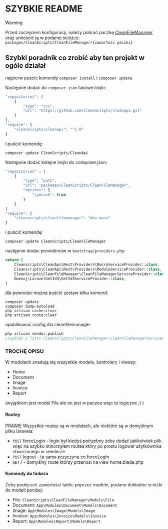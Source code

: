 # SZYBKIE README

> [!WARNING]  
> Przed zaczęciem konfiguracji, należy pobrać paczkę [CleanFileManager](https://github.com/CleanScripts/CleanFileManager) oraz umieścić ją w podanej ścieżce: `packages/CleanScripts/CleanFileManager/{zawartość paczki}`

## Szybki poradnik co zrobić aby ten projekt w ogóle działał

najpierw puścić komendy `composer install` i `composer update`

Następnie dodać do `composer.json` takowe linijki:
```php
"repositories": [
    {
        "type": "vcs",
        "url": "https://github.com/CleanScripts/cleanapi.git"
    }
],
"require": {
    "cleanscripts/cleanapi": "^1.0"
}
```
i puścić komendę:
```
composer update CleanScripts/CleanApi
```

Następnie dodać kolejne linijki do composer.json:
```php
"repositories" : [
    {
        "type": "path",
        "url": "packages/CleanScripts/CleanFileManager",
        "options": {
            "symlink": true
        }
    }
]
"require": {
    "cleanscripts/cleanfilemanager": "dev-main"
}
```
i puścić komendę:
```
composer update CleanScripts/CleanFileManager
```

następnie dodac providersów w `bootstrap/providers.php`:
```php
return [
    Cleanscripts\CleanApi\Rest\Providers\MacroServiceProvider::class,
    Cleanscripts\CleanApi\Rest\Providers\ModuleServiceProvider::class,
    CleanScripts\CleanFileManager\CleanFileManagerServiceProvider::class,
    Owenoj\LaravelGetId3\GetId3ServiceProvider::class,
]
```

dla pewności można puścić zestaw kilku komend:
```
composer update
composer dump-autoload
php artisan cache:clear
php artisan route:clear
```

opublikować config dla cleanfilemanager:
```php
php artisan vendor:publish
//wybrać z listy CleanScripts\CleanFileManager\CleanFileManagerServiceProvider
```



### TROCHĘ OPISU
W modułach znadują się wszystkie modele, kontrolery i viewsy:
- Home
- Document
- Image
- Invoice
- Report

(wyjątkiem jest model File ale on jest w paczce więc to logiczne ;) )

#### Routey

PRAWIE Wszystkie routey są w modułach, ale niektóre są w domyślnym pliku laravela:
- `POST` forceLogin - login był kiedyś potrzebny żeby dodać jakikolwiek plik więc na szybko stworzyłem routea który po prostu logował użytkownika stworzonego w seederze
- `POST` logout - ta sama przyczyna co forceLogin
- `GET` / - domyślny route którzy przenosi na view home.blade.php

#### Komendy do tinkera
Żeby podejrzeć zawartości tablic poprzez modele, podano dokładne ścieżki do modeli poniżej:
- File: `CleanScripts\CleanFileManager\Models\File`
- Document: `App\Modules\Document\Models\Document`
- Image: `App\Modules\Image\Models\Image`
- Invoice: `App\Modules\Invoice\Models\Invoice`
- Report: `App\Modules\Report\Models\Report`